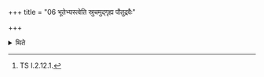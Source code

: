 +++
title = "06 भूतेभ्यस्त्वेति स्रुचमुद्गृह्य पौतुद्रवैः"

+++

<details><summary>थिते</summary>

6. With bhūtebhystvā[^1] having raised the ladle, he encloses the Uttaravedi by means of enclosing sticks of Putudru (Pinus deodora) (wood): with viśvāyurasi[^2] (he places) the middle (stick), with dhruvakṣidasi[^3] the southern and with acyutakṣidsi[^4] the northern.  


[^1]: TS I.2.12.1.  

[^2-4]: TS I.2.12.m.
</details>
